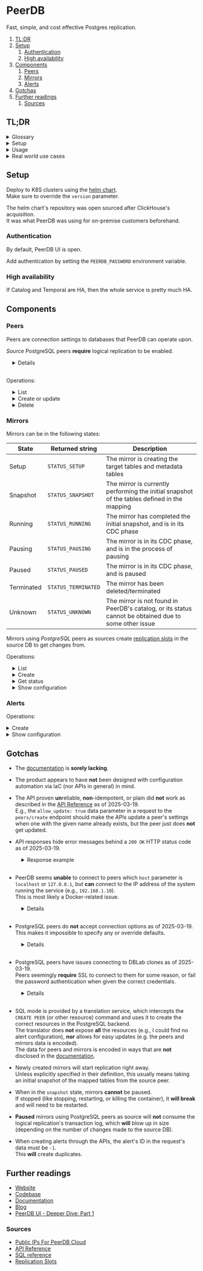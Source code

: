 # PeerDB

Fast, simple, and cost effective Postgres replication.

1. [TL;DR](#tldr)
1. [Setup](#setup)
   1. [Authentication](#authentication)
   1. [High availability](#high-availability)
1. [Components](#components)
   1. [Peers](#peers)
   1. [Mirrors](#mirrors)
   1. [Alerts](#alerts)
1. [Gotchas](#gotchas)
1. [Further readings](#further-readings)
   1. [Sources](#sources)

## TL;DR

<details>
  <summary>Glossary</summary>

| Term   | Summary                                                                   |
| ------ | ------------------------------------------------------------------------- |
| Peer   | Connection to a database that PeerDB can query                            |
| Mirror | Stream of changes, feed in real-time, from a source peer to a target peer |
| Alert  | Notifications about issues in flows                                       |

</details>

<details>
  <summary>Setup</summary>

```sh
git clone 'https://github.com/PeerDB-io/peerdb.git' \
&& docker compose -f 'peerdb/docker-compose.yml' up -d
```

</details>

<details>
  <summary>Usage</summary>

```sh
# Connect in SQL mode.
psql 'host=localhost port=9900 password=peerdb'
psql 'postgresql://peerdb.example.org:9900/?password=peerdb'

# Use the REST APIs.
curl -fsS --url 'http://localhost:3000/api/v1/peers/list' --request 'GET' \
  --header "Authorization: Basic $(printf '%s' ':' 'your password here' | base64)"
curl -fsS --url 'http://localhost:3000/api/v1/peers/create' --request 'POST' \
  --header "Authorization: Basic $(printf '%s' ':' 'your password here' | base64)" \
  --header 'Content-Type: application/json' \
  --data '{ … }'
```

</details>

<details>
  <summary>Real world use cases</summary>

```sh
# List peers.
psql "host=localhost port=9900 password=$(gopass show -o 'peerdb/instance')" -c "SELECT id, name, type FROM peers;"
curl -fsS --url 'http://localhost:3000/api/v1/peers/list' \
  -H "Authorization: Basic $(gopass show -o 'peerdb/instance' | xargs printf '%s' ':' | base64)"
```

</details>

## Setup

Deploy to K8S clusters using the [helm chart].<br/>
Make sure to override the `version` parameter.

The helm chart's repository was open sourced after ClickHouse's acquisition.<br/>
It was what PeerDB was using for on-premise customers beforehand.

### Authentication

By default, PeerDB UI is open.

Add authentication by setting the `PEERDB_PASSWORD` environment variable.

### High availability

If Catalog and Temporal are HA, then the whole service is pretty much HA.

## Components

### Peers

Peers are connection settings to databases that PeerDB can operate upon.

_Source_ PostgreSQL peers **require** logical replication to be enabled.

<details style="padding: 0 0 1rem 1rem">

```sql
-- Check settings
sourceDb=> SELECT name,setting FROM pg_settings WHERE name IN ('wal_level','rds.logical_replication');
          name           | setting
-------------------------+---------
 rds.logical_replication | on
 wal_level               | logical
(2 rows)
```

```sql
-- Configure sources
ALTER SYSTEM SET wal_level = logical;
ALTER SYSTEM SET max_wal_senders = 10;
ALTER SYSTEM SET max_replication_slots = 10;
```

</details>

Operations:

<details style="padding: 0 0 0 1rem">
  <summary>List</summary>

```sql
SELECT id, name, type FROM peers;
```

```plaintext
GET /api/v1/peers/list
```

</details>

<details style="padding: 0 0 0 1rem">
  <summary>Create or update</summary>

```sql
CREATE PEER IF NOT EXISTS some_postgresql_peer
FROM POSTGRES
WITH (
  host='pg.example.org',
  port='5432',
  database='postgres',
  user='postgres',
  password='password'
);
```

| Peer type  | `peer.type` attribute | Configuration attribute |
| ---------- | --------------------- | ----------------------- |
| ClickHouse | `8`                   | `clickhouse_config`     |
| Kafka      | `9`                   | `kafka_config`          |
| PostgreSQL | `3` or `'POSTGRES'`   | `postgres_config`       |

> The optional `"allow_update": true` attribute in the API seems to do **absolutely nothing** as of the time of writing.

```plaintext
POST /api/v1/peers/create
{
  "allow_update": true,
  "peer": {
    "name": "some_postgresql_peer",
    "type": "POSTGRES",
    "postgres_config": {
      "host": "pg.example.org",
      "port": "5432",
      "database": "postgres",
      "user": "postgres",
      "password": "password"
    }
  }
}
```

</details>

<details style="padding: 0 0 0 1rem">
  <summary>Delete</summary>

```sql
DELETE FROM peers WHERE name == 'some_postgresql_peer';
```

</details>

### Mirrors

Mirrors can be in the following states:

| State      | Returned string     | Description                                                                                           |
| ---------- | ------------------- | ----------------------------------------------------------------------------------------------------- |
| Setup      | `STATUS_SETUP`      | The mirror is creating the target tables and metadata tables                                          |
| Snapshot   | `STATUS_SNAPSHOT`   | The mirror is currently performing the initial snapshot of the tables defined in the mapping          |
| Running    | `STATUS_RUNNING`    | The mirror has completed the initial snapshot, and is in its CDC phase                                |
| Pausing    | `STATUS_PAUSING`    | The mirror is in its CDC phase, and is in the process of pausing                                      |
| Paused     | `STATUS_PAUSED`     | The mirror is in its CDC phase, and is paused                                                         |
| Terminated | `STATUS_TERMINATED` | The mirror has been deleted/terminated                                                                |
| Unknown    | `STATUS_UNKNOWN`    | The mirror is not found in PeerDB's catalog, or its status cannot be obtained due to some other issue |

Mirrors using _PostgreSQL_ peers as sources create [replication slots] in the source DB to get changes from.

Operations:

<details style="padding: 0 0 0 1rem">
  <summary>List</summary>

```plaintext
GET /api/v1/mirrors/list
```

</details>

<details style="padding: 0 0 0 1rem">
  <summary>Create</summary>

| Field                                         | Type            | Required | Default              | Notes                                            |
| --------------------------------------------- | --------------- | -------- | -------------------- | ------------------------------------------------ |
| `flow_job_name`                               | string          | yes      |                      | name of the mirror                               |
| `source_name`                                 | string          | yes      |                      | name of the source peer                          |
| `destination_name`                            | string          | yes      |                      | name of the destination peer                     |
| `table_mappings`                              | array           | yes      |                      |                                                  |
| `table_mappings.source_table_identifier`      | string          | yes      |                      | source schema and table                          |
| `table_mappings.destination_table_identifier` | string          | yes      |                      | destination schema and table                     |
| `table_mappings.exclude`                      | list of strings | no       | []                   | columns excluded from the sync                   |
| `table_mappings.columns`                      | list of objects | no       | []                   | ordering setting; for ClickHouse only            |
| `table_mappings.columns.name`                 | string          | yes      |                      | name of the column                               |
| `table_mappings.columns.ordering`             | number          | yes      |                      | rank of the column                               |
| `idle_timeout_seconds`                        | number          | no       | 60                   |                                                  |
| `publication_name`                            | string          | no       |                      | will be created if not provided                  |
| `max_batch_size`                              | number          | no       | 1000000              |                                                  |
| `do_initial_snapshot`                         | boolean         | yes      |                      |                                                  |
| `snapshot_num_rows_per_partition`             | number          | no       | 1000000              | only used for the initial snapshot               |
| `snapshot_max_parallel_workers`               | number          | no       | 4                    | only used for the initial snapshot               |
| `snapshot_num_tables_in_parallel`             | number          | no       | 1                    | only used for the initial snapshot               |
| `resync`                                      | boolean         | no       | false                | the mirror **must be dropped** before re-syncing |
| `initial_snapshot_only`                       | boolean         | no       | false                |                                                  |
| `soft_delete_col_name`                        | string          | no       | `_PEERDB_IS_DELETED` |                                                  |
| `synced_at_col_name`                          | string          | no       | `_PEERDB_SYNCED_AT`  |                                                  |

```sql
CREATE MIRROR IF NOT EXISTS some_cdc_mirror
FROM main_pg TO snowflake_prod  -- FROM source_peer TO target_peer
WITH TABLE MAPPING
(
  public.regions:main_pg.regions,  -- source_schema.table:target_schema.table
  {
    from: public.countries,  -- source_schema.table
    to: main_pg.countries,   -- target_schema.table
    exclude: [ local_name, size, … ]  -- column_1, …, column_N
  },
  …
)
WITH ( do_initial_copy = true );
```

```plaintext
POST /api/v1/flows/cdc/create
{
  "connection_configs": {
    "flow_job_name": "some_cdc_mirror",
    "source_name": "main_pg",
    "destination_name": "snowflake_prod",
    "do_initial_snapshot": true,
    "table_mappings": [
      {
        "source_table_identifier": "public.regions",
        "destination_table_identifier": "main_pg.regions"
      },
      {
        "source_table_identifier": "public.countries",
        "destination_table_identifier": "main_pg.countries",
        "exclude": [
          "local_name",
          "size",
          …
        ]
      },
      …
    ]
  }
}'
```

</details>

<details style="padding: 0 0 0 1rem">
  <summary>Get status</summary>

```plaintext
POST /api/v1/mirrors/status
{
  "flowJobName": "some_cdc_mirror"
}
```

</details>

<details style="padding: 0 0 0 1rem">
  <summary>Show configuration</summary>

```plaintext
POST /api/v1/mirrors/status
{
  "flowJobName": "some_cdc_mirror",
  "includeFlowInfo": true
}
```

</details>

### Alerts

Operations:

<details>
  <summary>Create</summary>

```plaintext
POST /api/v1/alerts/config
{
  "config": {
    "id": -1,
    "service_type": "slack",
    "service_config": "{\"slot_lag_mb_alert_threshold\":15000,\"open_connections_alert_threshold\":20,\"auth_token\":\"xoxb-012345678901-0123456789012-1234ABcdEFGhijKLMnopQRST\",\"channel_ids\":[\"C01K23X4567\"]}",
    "alert_for_mirrors": [
      "some_cdc_mirror",
      "some_other_mirror"
    ]
  }
}
```

</details>

<details>
  <summary>Show configuration</summary>

```plaintext
GET /api/v1/alerts/config
```

</details>

## Gotchas

- The [documentation] is **sorely lacking**.

- The product appears to have **not** been designed with configuration automation via IaC (nor APIs in general) in mind.

- The API proven **un**reliable, **non**-idempotent, or plain did **not** work as described in the [API Reference] as of
  2025-03-19.<br/>
  E.g., the `allow_update: true` data parameter in a request to the `peers/create` endpoint should make the APIs update
  a peer's settings when one with the given name already exists, but the peer just does **not** get updated.

- API responses hide error messages behind a `200 OK` HTTP status code as of 2025-03-19.

  <details style="padding: 0 0 1rem 1rem;">
    <summary>Response example</summary>

  Output of a `ansible.builtin.uri` Ansible task executed against the PeerDB server:

  ```json
  {
    "json": {
      "message": "POSTGRES peer some_pg_peer was invalidated: failed to create connection: failed to connect to `user=me database=testDb`:\n\t172.31.40.46:6005 (dblab.example.org): tls error: server refused TLS connection\n\t172.31.40.46:6005 (dblab.example.org): failed SASL auth: FATAL: password authentication failed for user \"me\" (SQLSTATE 28P01)",
      "status": "FAILED"
    },
    "msg": "OK (426 bytes)",
    "status": 200,
    "url": "http://localhost:3000/api/v1/peers/create",
  }
  ```

  </details>

- PeerDB seems **unable** to connect to peers which `host` parameter is `localhost` or `127.0.0.1`, but **can** connect
  to the IP address of the system running the service (e.g., `192.168.1.10`).<br/>
  This is most likely a Docker-related issue.

  <details style="padding: 0 0 1rem 1rem;">

  ```sh
  $ docker run --rm --name 'postgres' -d -p '10000:5432' -e POSTGRES_PASSWORD='password' 'postgres:15.5'
  1cb9d450f1c1112601022dec4315a4dac7f564ee67760788850e4f61a8b5d8fb

  $ psql 'host=localhost port=10000 user=postgres password=password' -c '\conninfo'
  You are connected to database "postgres" as user "postgres" on host "localhost" (address "127.0.0.1") at port "10000".

  $ psql 'host=192.168.1.10 port=10000 user=postgres password=password' -c '\conninfo'
  You are connected to database "postgres" as user "postgres" on host "192.168.1.10" at port "10000".

  $ psql 'host=localhost port=9900 user=me password=peerdb'
  psql (15.8, server 14)
  Type "help" for help.
  me=> CREATE PEER IF NOT EXISTS some_pg_peer FROM POSTGRES WITH (host='localhost', port='10000', user='postgres', password='password', database='postgres');
  ERROR:  User provided error: ErrorInfo: ERROR, internal_error, failed to create peer: POSTGRES peer some_pg_peer was invalidated: failed to create connection: failed to connect to `user=postgres database=postgres`:
          127.0.0.1:10000 (localhost): dial error: dial tcp 127.0.0.1:10000: connect: connection refused
          [::1]:10000 (localhost): dial error: dial tcp [::1]:10000: connect: cannot assign requested address
          127.0.0.1:10000 (localhost): dial error: dial tcp 127.0.0.1:10000: connect: connection refused
          [::1]:10000 (localhost): dial error: dial tcp [::1]:10000: connect: cannot assign requested address
  me=> CREATE PEER IF NOT EXISTS some_pg_peer FROM POSTGRES WITH (host='192.168.1.10', port='10000', user='postgres', password='password', database='postgres');
  OK
  ```

  </details>

- PostgreSQL peers do **not** accept connection options as of 2025-03-19.<br/>
  This makes it impossible to specify any or override defaults.

  <details style="padding: 0 0 1rem 1rem;">

  The connection string is composed in code.<br/>
  The [data structure specifying its parameters][peers.proto#PostgresConfig] does **not** accept options, **nor**
  explicit connection strings.

  ```go
  // https://github.com/PeerDB-io/peerdb/blob/6a591128908cbd76df8f7e4094ec838fac08dcda/protos/peers.proto#L73
  message PostgresConfig {
    string host = 1;
    uint32 port = 2;
    string user = 3;
    string password = 4 [(peerdb_redacted) = true];
    string database = 5;
    // defaults to _peerdb_internal
    optional string metadata_schema = 7;
    optional SSHConfig ssh_config = 8;
  }
  ```

  </details>

- PostgreSQL peers have issues connecting to DBLab clones as of 2025-03-19.<br/>
  Peers seemingly **require** SSL to connect to them for some reason, or fail the password authentication when given the
  correct credentials.

  <details style="padding: 0 0 1rem 1rem;">

  ```sh
  $ nc -vz dblab.example.org 6005
  Ncat: Version 7.93 ( https://nmap.org/ncat )
  Ncat: Connected to 172.31.40.46:6005.
  Ncat: 0 bytes sent, 0 bytes received in 0.04 seconds.

  $ psql 'postgresql://dblab.example.org:6005/testDb?user=me&password=1q2w3e4r' -c '\conninfo'
  You are connected to database "testDb" as user "me" on host "dblab.example.org" (address "172.31.40.46") at port "6005".

  $ psql 'host=localhost port=9900 password=peerdb'
  psql (15.8, server 14)
  Type "help" for help.

  me=> CREATE PEER IF NOT EXISTS some_pg_peer FROM POSTGRES WITH (host='dblab.example.org', port='6005', user='me', password='1q2w3e4r', database='testDb');
  ERROR:  User provided error: ErrorInfo: ERROR, internal_error, failed to create peer: POSTGRES peer some_pg_peer was invalidated: failed to create connection: failed to connect to `user=me database=testDb`:
          172.31.40.46:6005 (dblab.example.org): tls error: server refused TLS connection
          172.31.40.46:6005 (dblab.example.org): failed SASL auth: FATAL: password authentication failed for user "me" (SQLSTATE 28P01)
  ```

  </details>

- SQL mode is provided by a translation service, which intercepts the `CREATE PEER` (or other resource) command and
  uses it to create the correct resources in the PostgreSQL backend.<br/>
  The translator does **not** expose **all** the resources (e.g., I could find no alert configuration), **nor** allows
  for easy updates (e.g. the peers and mirrors data is encoded).<br/>
  The data for peers and mirrors is encoded in ways that are **not** disclosed in the [documentation].

- Newly created mirrors will start replication right away.<br/>
  Unless explicitly specified in their definition, this usually means taking an initial snapshot of the mapped tables
  from the source peer.

- When in the `snapshot` state, mirrors **cannot** be paused.<br/>
  If stopped (like stopping, restarting, or killing the container), it **will break** and will need to be restarted.

- **Paused** mirrors using PostgreSQL peers as source will **not** consume the logical replication's transaction log,
  which **will** blow up in size (depending on the number of changes made to the source DB).

- When creating alerts through the APIs, the alert's ID in the request's data must be `-1`.<br/>
  This **will** create duplicates.

## Further readings

- [Website]
- [Codebase]
- [Documentation]
- [Blog]
- [PeerDB UI - Deeper Dive: Part 1]

### Sources

- [Public IPs For PeerDB Cloud]
- [API Reference]
- [SQL reference]
- [Replication Slots]

<!--
  Reference
  ═╬═Time══
  -->

<!-- In-article sections -->
<!-- Knowledge base -->
<!-- Files -->
<!-- Upstream -->
[api reference]: https://docs.peerdb.io/peerdb-api/reference
[blog]: https://blog.peerdb.io/
[codebase]: https://github.com/PeerDB-io/peerdb
[documentation]: https://docs.peerdb.io/
[helm chart]: https://github.com/PeerDB-io/peerdb-enterprise
[peerdb ui - deeper dive: part 1]: https://blog.peerdb.io/peerdb-ui-deeper-dive-part-1
[peers.proto#PostgresConfig]: https://github.com/PeerDB-io/peerdb/blob/6a591128908cbd76df8f7e4094ec838fac08dcda/protos/peers.proto#L73
[public ips for peerdb cloud]: https://docs.peerdb.io/peerdb-cloud/ip-table
[sql reference]: https://docs.peerdb.io/sql/reference
[website]: https://www.peerdb.io/

<!-- Others -->
[replication slots]: https://www.postgresql.org/docs/current/logicaldecoding-explanation.html#LOGICALDECODING-REPLICATION-SLOTS
